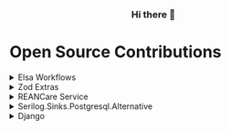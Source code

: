 
<div align="center">
  <h3>Hi there 👋</h3>
 <!-- <p align="center">
  • <a target="_blank" href="https://stackoverflow.com/users/7039250/gambitier">Stack Overflow</a> •
    <a target="_blank" href="https://www.linkedin.com/in/akash-l-jadhav/">LinkedIn</a> •
  </p>
  <br />
  <br />
  <br />
  <img src="https://github-readme-stats.vercel.app/api?username=gambitier&show_icons=true&line_height=45&theme=highcontrast&include_all_commits=true" />
  <img src="https://github-readme-stackoverflow.vercel.app/?userID=7039250&theme=dark" />
  <br />
  <br /> -->
</div>


# Open Source Contributions

<details>
  
<summary>Elsa Workflows </summary>
  
### Introduction
Elsa is a robust workflow library designed for executing workflows within any .NET application. It provides flexibility in defining workflows through C# code, a visual designer, or specifying workflows in JSON format.


### My Contributions (Pull Requests)

1. **[Allow Database Schema Names to be Editable](https://github.com/elsa-workflows/elsa-core/pull/4072)**
   - Description: This contribution introduces the capability to edit database schema names within Elsa.
   
2. **[MySQL Support](https://github.com/elsa-workflows/elsa-core/pull/4047)**
   - Description: Added support for MySQL, enhancing the compatibility of Elsa workflows.

3. **[Docker Image: Configurable CORS Policy](https://github.com/elsa-workflows/elsa-core/pull/4022)**
   - Description: Implemented a feature to make CORS policy configurable in the Docker image.

</details>

<details>
  
<summary>Zod Extras </summary>

### Introduction
Zod Extras is an extension that provides additional functionality on top of the Zod framework.

### My Contributions (Reported Issue)

1. **[toNumberPreprocessor Converts Empty String to 0](https://github.com/lokalise/zod-extras/issues/40)**
   - Description: Reported an issue where the toNumberPreprocessor was converting an empty string to 0.

</details>

<details>
  
<summary>REANCare Service </summary>

### Introduction
REANcare Service is the primary healthcare backend API for REAN Foundation's healthcare software ecosystem.

### My Contributions (Reported Issue)

1. **[Incorrect Method Call for Fetching User with Email](https://github.com/REAN-Foundation/reancare-service/issues/9)**
   - Description: Reported an issue related to an incorrect method call when fetching a user with email.

</details>

<details>
  
<summary>Serilog.Sinks.Postgresql.Alternative </summary>

### Introduction
Serilog.Sinks.Postgresql.Alternative is a library that facilitates saving logging information from Serilog to PostgreSQL.

### My Contributions (Reported Issue)

1. **[Fix Docs to Resolve "Unable to Find a Method Called PostgreSql"](https://github.com/serilog-contrib/Serilog.Sinks.Postgresql.Alternative/issues/43)**
   - Description: Reported an issue and provided a solution to resolve the error "Unable to find a method called PostgreSql" in the documentation.

</details>

<details>
  
<summary>Django </summary>

### Introduction
Django is a high-level Python web framework known for encouraging rapid development and clean, pragmatic design.

### My Contributions (Reported Issue)

1. **[Docs] - IntegrityError: NOT NULL Constraint Failed](https://github.com/django/django/pull/10188)**
   - Description: Reported a documentation-related issue regarding an IntegrityError related to a NOT NULL constraint failure.

</details>
